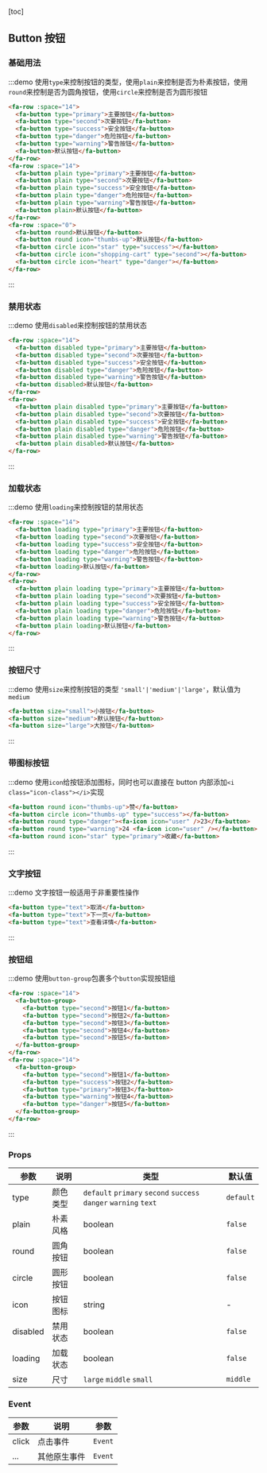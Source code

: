 [toc]

## Button 按钮

### 基础用法

:::demo 使用`type`来控制按钮的类型，使用`plain`来控制是否为朴素按钮，使用`round`来控制是否为圆角按钮，使用`circle`来控制是否为圆形按钮

```html
<fa-row :space="14">
  <fa-button type="primary">主要按钮</fa-button>
  <fa-button type="second">次要按钮</fa-button>
  <fa-button type="success">安全按钮</fa-button>
  <fa-button type="danger">危险按钮</fa-button>
  <fa-button type="warning">警告按钮</fa-button>
  <fa-button>默认按钮</fa-button>
</fa-row>
<fa-row :space="14">
  <fa-button plain type="primary">主要按钮</fa-button>
  <fa-button plain type="second">次要按钮</fa-button>
  <fa-button plain type="success">安全按钮</fa-button>
  <fa-button plain type="danger">危险按钮</fa-button>
  <fa-button plain type="warning">警告按钮</fa-button>
  <fa-button plain>默认按钮</fa-button>
</fa-row>
<fa-row :space="0">
  <fa-button round>默认按钮</fa-button>
  <fa-button round icon="thumbs-up">默认按钮</fa-button>
  <fa-button circle icon="star" type="success"></fa-button>
  <fa-button circle icon="shopping-cart" type="second"></fa-button>
  <fa-button circle icon="heart" type="danger"></fa-button>
</fa-row>
```

:::

### 禁用状态

:::demo 使用`disabled`来控制按钮的禁用状态

```html
<fa-row :space="14">
  <fa-button disabled type="primary">主要按钮</fa-button>
  <fa-button disabled type="second">次要按钮</fa-button>
  <fa-button disabled type="success">安全按钮</fa-button>
  <fa-button disabled type="danger">危险按钮</fa-button>
  <fa-button disabled type="warning">警告按钮</fa-button>
  <fa-button disabled>默认按钮</fa-button>
</fa-row>
<fa-row>
  <fa-button plain disabled type="primary">主要按钮</fa-button>
  <fa-button plain disabled type="second">次要按钮</fa-button>
  <fa-button plain disabled type="success">安全按钮</fa-button>
  <fa-button plain disabled type="danger">危险按钮</fa-button>
  <fa-button plain disabled type="warning">警告按钮</fa-button>
  <fa-button plain disabled>默认按钮</fa-button>
</fa-row>
```

:::

### 加载状态

:::demo 使用`loading`来控制按钮的禁用状态

```html
<fa-row :space="14">
  <fa-button loading type="primary">主要按钮</fa-button>
  <fa-button loading type="second">次要按钮</fa-button>
  <fa-button loading type="success">安全按钮</fa-button>
  <fa-button loading type="danger">危险按钮</fa-button>
  <fa-button loading type="warning">警告按钮</fa-button>
  <fa-button loading>默认按钮</fa-button>
</fa-row>
<fa-row>
  <fa-button plain loading type="primary">主要按钮</fa-button>
  <fa-button plain loading type="second">次要按钮</fa-button>
  <fa-button plain loading type="success">安全按钮</fa-button>
  <fa-button plain loading type="danger">危险按钮</fa-button>
  <fa-button plain loading type="warning">警告按钮</fa-button>
  <fa-button plain loading>默认按钮</fa-button>
</fa-row>
```

:::

### 按钮尺寸

:::demo 使用`size`来控制按钮的类型 `'small'|'medium'|'large'`，默认值为`medium`

```html
<fa-button size="small">小按钮</fa-button>
<fa-button size="medium">默认按钮</fa-button>
<fa-button size="large">大按钮</fa-button>
```

:::

### 带图标按钮

:::demo 使用`icon`给按钮添加图标，同时也可以直接在 button 内部添加`<i class="icon-class"></i>`实现

```html
<fa-button round icon="thumbs-up">赞</fa-button>
<fa-button circle icon="thumbs-up" type="success"></fa-button>
<fa-button round type="danger"><fa-icon icon="user" />23</fa-button>
<fa-button round type="warning">24 <fa-icon icon="user" /></fa-button>
<fa-button round icon="star" type="primary">收藏</fa-button>
```

:::

### 文字按钮

:::demo 文字按钮一般适用于非重要性操作

```html
<fa-button type="text">取消</fa-button>
<fa-button type="text">下一页</fa-button>
<fa-button type="text">查看详情</fa-button>
```

:::

### 按钮组

:::demo 使用`button-group`包裹多个`button`实现按钮组

```html
<fa-row :space="14">
  <fa-button-group>
    <fa-button type="second">按钮1</fa-button>
    <fa-button type="second">按钮2</fa-button>
    <fa-button type="second">按钮3</fa-button>
    <fa-button type="second">按钮4</fa-button>
    <fa-button type="second">按钮5</fa-button>
  </fa-button-group>
</fa-row>
<fa-row :space="14">
  <fa-button-group>
    <fa-button type="second">按钮1</fa-button>
    <fa-button type="success">按钮2</fa-button>
    <fa-button type="primary">按钮3</fa-button>
    <fa-button type="warning">按钮4</fa-button>
    <fa-button type="danger">按钮5</fa-button>
  </fa-button-group>
</fa-row>
```

:::

### Props

| 参数     | 说明     | 类型                                                             | 默认值    |
| -------- | -------- | ---------------------------------------------------------------- | --------- |
| type     | 颜色类型 | `default` `primary` `second` `success` `danger` `warning` `text` | `default` |
| plain    | 朴素风格 | boolean                                                          | `false`   |
| round    | 圆角按钮 | boolean                                                          | `false`   |
| circle   | 圆形按钮 | boolean                                                          | `false`   |
| icon     | 按钮图标 | string                                                           | -         |
| disabled | 禁用状态 | boolean                                                          | `false`   |
| loading  | 加载状态 | boolean                                                          | `false`   |
| size     | 尺寸     | `large` `middle` `small`                                         | `middle`   |

### Event

| 参数  | 说明         | 参数    |
| ----- | ------------ | ------- |
| click | 点击事件     | `Event` |
| ...   | 其他原生事件 | `Event` |
